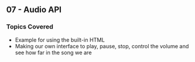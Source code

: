 ## 07 - Audio API

### Topics Covered

- Example for using the built-in HTML <audio> element
- Making our own interface to play, pause, stop, control the volume and see how far in the song we are
